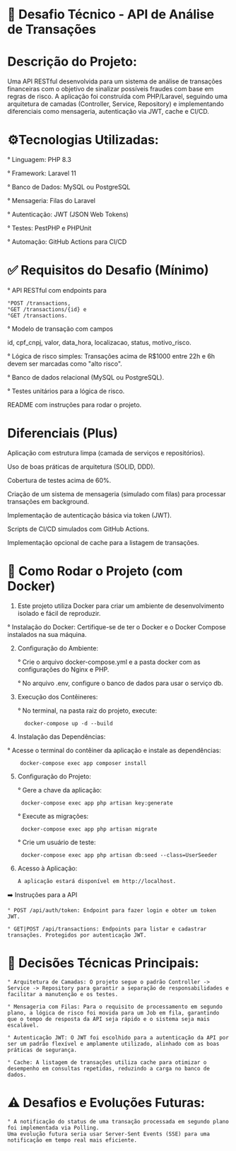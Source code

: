 # 📄 Desafio Técnico - API de Análise de Transações

# Descrição do Projeto:
Uma API RESTful desenvolvida para um sistema de análise de transações financeiras com o objetivo de sinalizar possíveis 
fraudes com base em regras de risco. A aplicação foi construída com PHP/Laravel, seguindo uma arquitetura de 
camadas (Controller, Service, Repository) e implementando diferenciais como mensageria, autenticação via JWT, cache e CI/CD.

# ⚙️Tecnologias Utilizadas:

° Linguagem: PHP 8.3

° Framework: Laravel 11

° Banco de Dados: MySQL ou PostgreSQL

° Mensageria: Filas do Laravel

° Autenticação: JWT (JSON Web Tokens)

° Testes: PestPHP e PHPUnit

° Automação: GitHub Actions para CI/CD

# ✅ Requisitos do Desafio (Mínimo)

° API RESTful com endpoints para

    °POST /transactions, 
    °GET /transactions/{id} e 
    °GET /transactions.

° Modelo de transação com campos

id, cpf_cnpj, valor, data_hora, localizacao, status, motivo_risco.

° Lógica de risco simples: Transações acima de R$1000 entre 22h e 6h devem ser marcadas como "alto risco".

° Banco de dados relacional (MySQL ou PostgreSQL).

° Testes unitários para a lógica de risco.


README com instruções para rodar o projeto.

# Diferenciais (Plus)

Aplicação com estrutura limpa (camada de serviços e repositórios).

Uso de boas práticas de arquitetura (SOLID, DDD).

Cobertura de testes acima de 60%.

Criação de um sistema de mensageria (simulado com filas) para processar transações em background.

Implementação de autenticação básica via token (JWT).

Scripts de CI/CD simulados com GitHub Actions.

Implementação opcional de cache para a listagem de transações.

# 🚀 Como Rodar o Projeto (com Docker)
1. Este projeto utiliza Docker para criar um ambiente de desenvolvimento isolado e fácil de reproduzir.

° Instalação do Docker: Certifique-se de ter o Docker e o Docker Compose instalados na sua máquina.

2. Configuração do Ambiente:

    ° Crie o arquivo docker-compose.yml e a pasta docker com as configurações do Nginx e PHP.

    ° No arquivo .env, configure o banco de dados para usar o serviço db.

3. Execução dos Contêineres:

    ° No terminal, na pasta raiz do projeto, execute:

         docker-compose up -d --build

4. Instalação das Dependências:

° Acesse o terminal do contêiner da aplicação e instale as dependências:

        docker-compose exec app composer install

5. Configuração do Projeto:

    ° Gere a chave da aplicação:

        docker-compose exec app php artisan key:generate

    ° Execute as migrações:

        docker-compose exec app php artisan migrate

    ° Crie um usuário de teste:

        docker-compose exec app php artisan db:seed --class=UserSeeder

6. Acesso à Aplicação:

       A aplicação estará disponível em http://localhost.

➡️ Instruções para a API

    ° POST /api/auth/token: Endpoint para fazer login e obter um token JWT.

    ° GET|POST /api/transactions: Endpoints para listar e cadastrar transações. Protegidos por autenticação JWT.

# 🧠 Decisões Técnicas Principais:

    ° Arquitetura de Camadas: O projeto segue o padrão Controller -> Service -> Repository para garantir a separação de responsabilidades e facilitar a manutenção e os testes.

    ° Mensageria com Filas: Para o requisito de processamento em segundo plano, a lógica de risco foi movida para um Job em fila, garantindo 
    que o tempo de resposta da API seja rápido e o sistema seja mais escalável.

    ° Autenticação JWT: O JWT foi escolhido para a autenticação da API por ser um padrão flexível e amplamente utilizado, alinhado com as boas práticas de segurança.

    ° Cache: A listagem de transações utiliza cache para otimizar o desempenho em consultas repetidas, reduzindo a carga no banco de dados.

# ⚠️ Desafios e Evoluções Futuras:

    ° A notificação do status de uma transação processada em segundo plano foi implementada via Polling. 
    Uma evolução futura seria usar Server-Sent Events (SSE) para uma notificação em tempo real mais eficiente.
